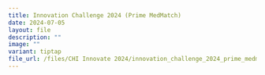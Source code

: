 ```yaml
---
title: Innovation Challenge 2024 (Prime MedMatch)
date: 2024-07-05
layout: file
description: ""
image: ""
variant: tiptap
file_url: /files/CHI Innovate 2024/innovation_challenge_2024_prime_medmatch.pdf
---
```

